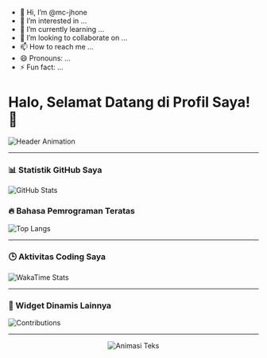 - 👋 Hi, I’m @mc-jhone
- 👀 I’m interested in ...
- 🌱 I’m currently learning ...
- 💞️ I’m looking to collaborate on ...
- 📫 How to reach me ...
- 😄 Pronouns: ...
- ⚡ Fun fact: ...

<!---
mc-jhone/mc-jhone is a ✨ special ✨ repository because its `README.md` (this file) appears on your GitHub profile.
You can click the Preview link to take a look at your changes.
--->
# Halo, Selamat Datang di Profil Saya! 👋

![Header Animation](https://media.giphy.com/media/26tn33aiTi1jkl6H6/giphy.gif)

---

### 📊 Statistik GitHub Saya
![GitHub Stats](https://github-readme-stats.vercel.app/api?username=mc-jhone&show_icons=true&theme=radical)

### 🔥 Bahasa Pemrograman Teratas
![Top Langs](https://github-readme-stats.vercel.app/api/top-langs/?username=mc-jhone&layout=compact&theme=radical)

---

### 🕒 Aktivitas Coding Saya
![WakaTime Stats](https://github-readme-stats.vercel.app/api/wakatime?username=mc-jhone)

---


### 🚀 Widget Dinamis Lainnya
![Contributions](https://github-contributor-stats.vercel.app/api?username=mc-jhone)

---

<div align="center">
  <img src="path/to/animated-text.svg" alt="Animasi Teks">
</div>



